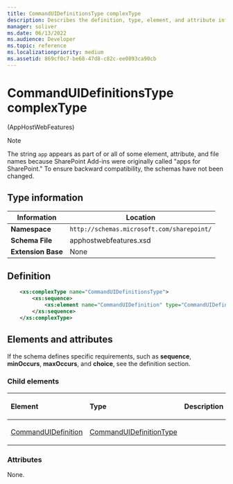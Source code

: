 ```yaml
---
title: CommandUIDefinitionsType complexType
description: Describes the definition, type, element, and attribute information for CommandUIDefinitionsType complexType.
manager: soliver
ms.date: 06/13/2022
ms.audience: Developer
ms.topic: reference
ms.localizationpriority: medium
ms.assetid: 869cf0c7-be68-47d8-c82c-ee0893ca90cb
---
```


# CommandUIDefinitionsType complexType

(AppHostWebFeatures)

> [!NOTE]
> The string `app` appears as part of or all of some element, attribute, and file names because SharePoint Add-ins were originally called "apps for SharePoint." To ensure backward compatibility, the schemas have not been changed.

## Type information

| Information | Location |
|-------------|----------|
| **Namespace** | `http://schemas.microsoft.com/sharepoint/` |
| **Schema File** | apphostwebfeatures.xsd |
| **Extension Base** | None |

## Definition

```XML
    <xs:complexType name="CommandUIDefinitionsType">
        <xs:sequence>
            <xs:element name="CommandUIDefinition" type="CommandUIDefinitionType" minOccurs="1" maxOccurs="unbounded"></xs:element>
        </xs:sequence>
    </xs:complexType>
```

## Elements and attributes

If the schema defines specific requirements, such as **sequence**, **minOccurs**, **maxOccurs**, and **choice**, see the definition section.

### Child elements

<table>
<colgroup>
<col width="33%" />
<col width="33%" />
<col width="33%" />
</colgroup>
<thead>
<tr class="header">
<th align="left"><p>Element</p></th>
<th align="left"><p>Type</p></th>
<th align="left"><p>Description</p></th>
</tr>
</thead>
<tbody>
<tr class="odd">
<td align="left"><p><a href="commanduidefinition-element-commanduidefinitionstype-complextypeapphostwebfeatur.md">CommandUIDefinition</a></p></td>
<td align="left"><p><a href="commanduidefinitiontype-complextype-apphostwebfeatures.md">CommandUIDefinitionType</a></p></td>
<td align="left"><p></p></td>
</tr>
</tbody>
</table>

### Attributes

None.


<br/>

<br/>
